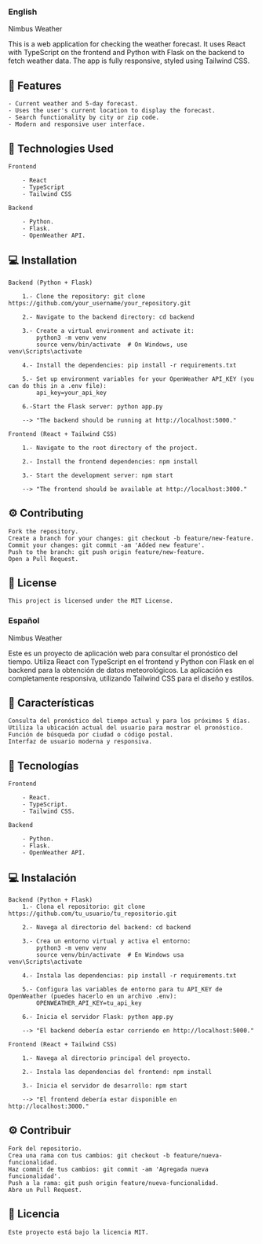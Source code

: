### English

Nimbus Weather

This is a web application for checking the weather forecast. It uses React with TypeScript on the frontend and Python with Flask on the backend to fetch weather data. The app is fully responsive, styled using Tailwind CSS.

## 🧩 Features

    - Current weather and 5-day forecast.
    - Uses the user's current location to display the forecast.
    - Search functionality by city or zip code.
    - Modern and responsive user interface.

## 🚀 Technologies Used

    Frontend

        - React
        - TypeScript
        - Tailwind CSS

    Backend

        - Python.
        - Flask.
        - OpenWeather API.

## 💻 Installation

    Backend (Python + Flask)

        1.- Clone the repository: git clone https://github.com/your_username/your_repository.git

        2.- Navigate to the backend directory: cd backend

        3.- Create a virtual environment and activate it:
            python3 -m venv venv
            source venv/bin/activate  # On Windows, use venv\Scripts\activate

        4.- Install the dependencies: pip install -r requirements.txt

        5.- Set up environment variables for your OpenWeather API_KEY (you can do this in a .env file):
            api_key=your_api_key

        6.-Start the Flask server: python app.py

        --> "The backend should be running at http://localhost:5000."

    Frontend (React + Tailwind CSS)

        1.- Navigate to the root directory of the project.

        2.- Install the frontend dependencies: npm install

        3.- Start the development server: npm start

        --> "The frontend should be available at http://localhost:3000."

## ⚙️ Contributing

    Fork the repository.
    Create a branch for your changes: git checkout -b feature/new-feature.
    Commit your changes: git commit -am 'Added new feature'.
    Push to the branch: git push origin feature/new-feature.
    Open a Pull Request.

## 🌱 License

    This project is licensed under the MIT License.

### Español

Nimbus Weather

Este es un proyecto de aplicación web para consultar el pronóstico del tiempo. Utiliza React con TypeScript en el frontend y Python con Flask en el backend para la obtención de datos meteorológicos. La aplicación es completamente responsiva, utilizando Tailwind CSS para el diseño y estilos.

## 🧩 Características

    Consulta del pronóstico del tiempo actual y para los próximos 5 días.
    Utiliza la ubicación actual del usuario para mostrar el pronóstico.
    Función de búsqueda por ciudad o código postal.
    Interfaz de usuario moderna y responsiva.

## 🚀 Tecnologías

    Frontend

        - React.
        - TypeScript.
        - Tailwind CSS.

    Backend

        - Python.
        - Flask.
        - OpenWeather API.


## 💻 Instalación

    Backend (Python + Flask)
        1.- Clona el repositorio: git clone https://github.com/tu_usuario/tu_repositorio.git

        2.- Navega al directorio del backend: cd backend

        3.- Crea un entorno virtual y activa el entorno:
            python3 -m venv venv
            source venv/bin/activate  # En Windows usa venv\Scripts\activate
        
        4.- Instala las dependencias: pip install -r requirements.txt

        5.- Configura las variables de entorno para tu API_KEY de OpenWeather (puedes hacerlo en un archivo .env):
            OPENWEATHER_API_KEY=tu_api_key
        
        6.- Inicia el servidor Flask: python app.py

        --> "El backend debería estar corriendo en http://localhost:5000."

    Frontend (React + Tailwind CSS)

        1.- Navega al directorio principal del proyecto.

        2.- Instala las dependencias del frontend: npm install

        3.- Inicia el servidor de desarrollo: npm start

        --> "El frontend debería estar disponible en http://localhost:3000."

## ⚙️ Contribuir

    Fork del repositorio.
    Crea una rama con tus cambios: git checkout -b feature/nueva-funcionalidad.
    Haz commit de tus cambios: git commit -am 'Agregada nueva funcionalidad'.
    Push a la rama: git push origin feature/nueva-funcionalidad.
    Abre un Pull Request.

## 🌱 Licencia

    Este proyecto está bajo la licencia MIT.